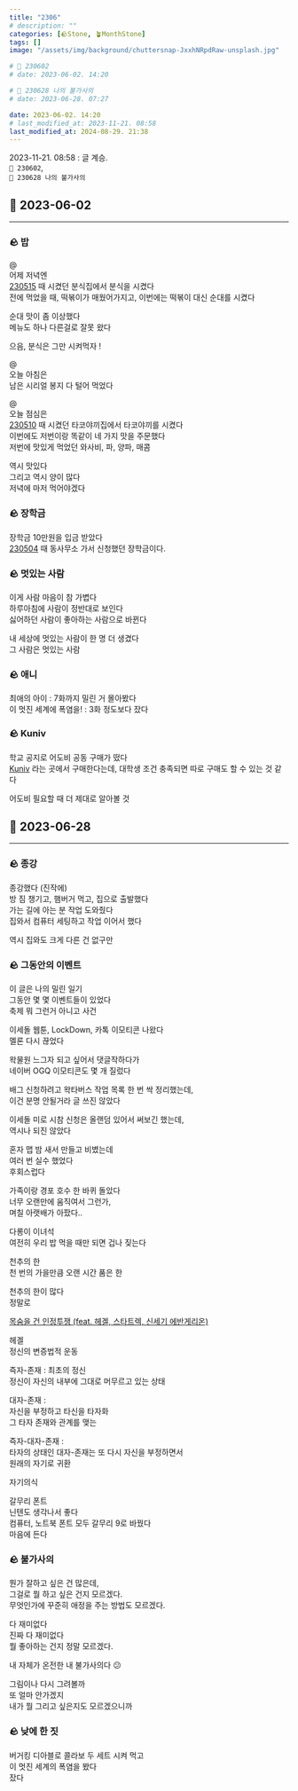 ```yaml
---
title: "2306"
# description: ""
categories: [🪨Stone, 🪴MonthStone]
tags: []
image: "/assets/img/background/chuttersnap-JxxhNRpdRaw-unsplash.jpg"

# 🌱 230602
# date: 2023-06-02. 14:20

# 🌱 230628 나의 불가사의
# date: 2023-06-28. 07:27

date: 2023-06-02. 14:20
# last_modified_at: 2023-11-21. 08:58
last_modified_at: 2024-08-29. 21:38
---
```


2023-11-21. 08:58 : 글 계승.  
`🌱 230602`,  
`🌱 230628 나의 불가사의`  

## 🗿 2023-06-02

---

### 🪨 밥

@  
어제 저녁엔  
[230515](/posts/MonthStone-2305/#-2023-05-15) 때 시켰던 분식집에서 분식을 시켰다  
전에 먹었을 때, 떡볶이가 매웠어가지고, 이번에는 떡볶이 대신 순대를 시켰다  

순대 맛이 좀 이상했다  
메뉴도 하나 다른걸로 잘못 왔다  

으음, 분식은 그만 시켜먹자 !  

@  
오늘 아침은  
남은 시리얼 봉지 다 털어 먹었다  

@  
오늘 점심은  
[230510](/posts/MonthStone-2305/#-2023-05-10) 때 시켰던 타코야끼집에서 타코야끼를 시켰다  
이번에도 저번이랑 똑같이 네 가지 맛을 주문했다  
저번에 맛있게 먹었던 와사비, 파, 양파, 매콤  

역시 맛있다  
그리고 역시 양이 많다  
저녁에 마저 먹어야겠다  

### 🪨 장학금

장학금 10만원을 입금 받았다  
[230504](/posts/MonthStone-2305/#-2023-05-04) 때 동사무소 가서 신청했던 장학금이다.  

### 🪨 멋있는 사람

이게 사람 마음이 참 가볍다  
하루아침에 사람이 정반대로 보인다  
싫어하던 사람이 좋아하는 사람으로 바뀐다  

내 세상에 멋있는 사람이 한 명 더 생겼다  
그 사람은 멋있는 사람  

### 🪨 애니

최애의 아이 : 7화까지 밀린 거 몰아봤다  
이 멋진 세계에 폭염을! : 3화 정도보다 잤다  

### 🪨 Kuniv

학교 공지로 어도비 공동 구매가 떴다  
[Kuniv](https://www.kuniv.co.kr/main.php) 라는 곳에서 구매한다는데, 대학생 조건 충족되면 따로 구매도 할 수 있는 것 같다  

어도비 필요할 때 더 제대로 알아볼 것  

## 🗿 2023-06-28

---

### 🪨 종강

종강했다 (진작에)  
방 짐 챙기고, 햄버거 먹고, 집으로 출발했다  
가는 길에 아는 분 작업 도와줬다  
집와서 컴퓨터 세팅하고 작업 이어서 했다  

역시 집와도 크게 다른 건 없구만  

### 🪨 그동안의 이벤트

이 글은 나의 밀린 일기  
그동안 몇 몇 이벤트들이 있었다  
축제 뭐 그런거 아니고 사건  

이세돌 웹툰, LockDown, 카톡 이모티콘 나왔다  
멜론 다시 끊었다  

왁물원 느그자 되고 싶어서 댓글작하다가  
네이버 OGQ 이모티콘도 몇 개 질렀다  

배그 신청하려고 왁타버스 작업 목록 한 번 싹 정리했는데,  
이건 분명 안될거라 글 쓰진 않았다  

이세돌 미로 시참 신청은 올랜덤 있어서 써보긴 했는데,  
역시나 되진 않았다  

혼자 맵 밤 새서 만들고 비볐는데  
여러 번 실수 했었다  
후회스럽다  

가족이랑 경포 호수 한 바퀴 돌았다  
너무 오랜만에 움직여서 그런가,  
며칠 아랫배가 아팠다..  

다롱이 이녀석  
여전히 우리 밥 먹을 때만 되면 겁나 짖는다  

천추의 한  
천 번의 가을만큼 오랜 시간 품은 한  

천추의 한이 많다  
정말로  

[목숨을 건 인정투쟁 (feat. 헤겔, 스타트렉, 신세기 에반게리온)](https://www.youtube.com/watch?v=1qjQgSAAMPI)  

헤겔  
정신의 변증법적 운동  

즉자-존재 : 최초의 정신  
정신이 자신의 내부에 그대로 머무르고 있는 상태  

대자-존재 :  
자신을 부정하고 타신을 타자화  
그 타자 존재와 관계를 맺는  

즉자-대자-존재 :  
타자의 상태인 대자-존재는 또 다시 자신을 부정하면서  
원래의 자기로 귀환  

자기의식  

갈무리 폰트  
닌텐도 생각나서 좋다  
컴퓨터, 노트북 폰트 모두 갈무리 9로 바꿨다  
마음에 든다  

### 🪨 불가사의

뭔가 잘하고 싶은 건 많은데,  
그걸로 뭘 하고 싶은 건지 모르겠다.  
무엇인가에 꾸준히 애정을 주는 방법도 모르겠다.  

다 재미없다  
진짜 다 재미없다  
뭘 좋아하는 건지 정말 모르겠다.  

내 자체가 온전한 내 불가사의다 😕  

그림이나 다시 그려볼까  
또 얼마 안가겠지  
내가 뭘 그리고 싶은지도 모르겠으니까  

### 🪨 낮에 한 짓

버거킹 디아블로 콜라보 두 세트 시켜 먹고  
이 멋진 세계의 폭염을 봤다  
잤다  
